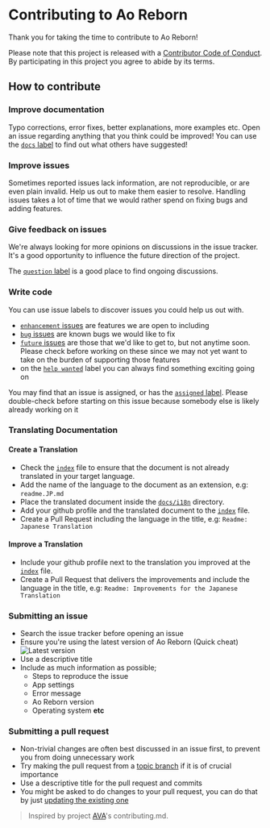 # Contributing to Ao Reborn

Thank you for taking the time to contribute to Ao Reborn!

Please note that this project is released with a [Contributor Code of Conduct](code-of-conduct.md). By participating in this project you agree to abide by its terms.

## How to contribute

### Improve documentation

Typo corrections, error fixes, better explanations, more examples etc. Open an issue regarding anything that you think could be improved! You can use the [`docs` label](https://github.com/danialhanif/ao-reborn/labels/docs) to find out what others have suggested!

### Improve issues

Sometimes reported issues lack information, are not reproducible, or are even plain invalid. Help us out to make them easier to resolve. Handling issues takes a lot of time that we would rather spend on fixing bugs and adding features.

### Give feedback on issues

We're always looking for more opinions on discussions in the issue tracker. It's a good opportunity to influence the future direction of the project.

The [`question` label](https://github.com/danialhanif/ao-reborn/labels/question) is a good place to find ongoing discussions.

### Write code

You can use issue labels to discover issues you could help us out with.

- [`enhancement` issues](https://github.com/danialhanif/ao-reborn/labels/enhancement) are features we are open to including
- [`bug` issues](https://github.com/danialhanif/ao-reborn/labels/bug) are known bugs we would like to fix
- [`future` issues](https://github.com/danialhanif/ao-reborn/labels/future) are those that we'd like to get to, but not anytime soon. Please check before working on these since we may not yet want to take on the burden of supporting those features
- on the [`help wanted`](https://github.com/danialhanif/ao-reborn/labels/future) label you can always find something exciting going on

You may find that an issue is assigned, or has the [`assigned` label](https://github.com/danialhanif/ao-reborn/labels/assigned). Please double-check before starting on this issue because somebody else is likely already working on it

### Translating Documentation

#### Create a Translation

- Check the [`index`](https://github.com/danialhanif/ao-reborn/tree/master/docs/i18n/readme.md) file to ensure that the document is not already translated in your target language.
- Add the name of the language to the document as an extension, e.g: `readme.JP.md`
- Place the translated document inside the [`docs/i18n`](https://github.com/danialhanif/ao-reborn/tree/master/docs/i18n) directory.
- Add your github profile and the translated document to the [`index`](https://github.com/danialhanif/ao-reborn/tree/master/docs/i18n/readme.md) file.
- Create a Pull Request including the language in the title, e.g: `Readme: Japanese Translation`

#### Improve a Translation

- Include your github profile next to the translation you improved at the [`index`](https://github.com/danialhanif/ao-reborn/tree/master/docs/i18n/readme.md) file.
- Create a Pull Request that delivers the improvements and include the language in the title, e.g: `Readme: Improvements for the Japanese Translation`

### Submitting an issue

- Search the issue tracker before opening an issue
- Ensure you're using the latest version of Ao Reborn (Quick cheat) ![Latest version](https://badge.fury.io/gh/danialhanif%2Fao-reborn.svg)
- Use a descriptive title
- Include as much information as possible;
  - Steps to reproduce the issue
  - App settings
  - Error message
  - Ao Reborn version
  - Operating system **etc**

### Submitting a pull request

- Non-trivial changes are often best discussed in an issue first, to prevent you from doing unnecessary work
- Try making the pull request from a [topic branch](https://github.com/dchelimsky/rspec/wiki/Topic-Branches) if it is of crucial importance
- Use a descriptive title for the pull request and commits
- You might be asked to do changes to your pull request, you can do that by just [updating the existing one](https://github.com/RichardLitt/docs/blob/master/amending-a-commit-guide.md)

> Inspired by project [AVA](https://github.com/avajs/ava/blob/master/contributing.md)'s contributing.md.
